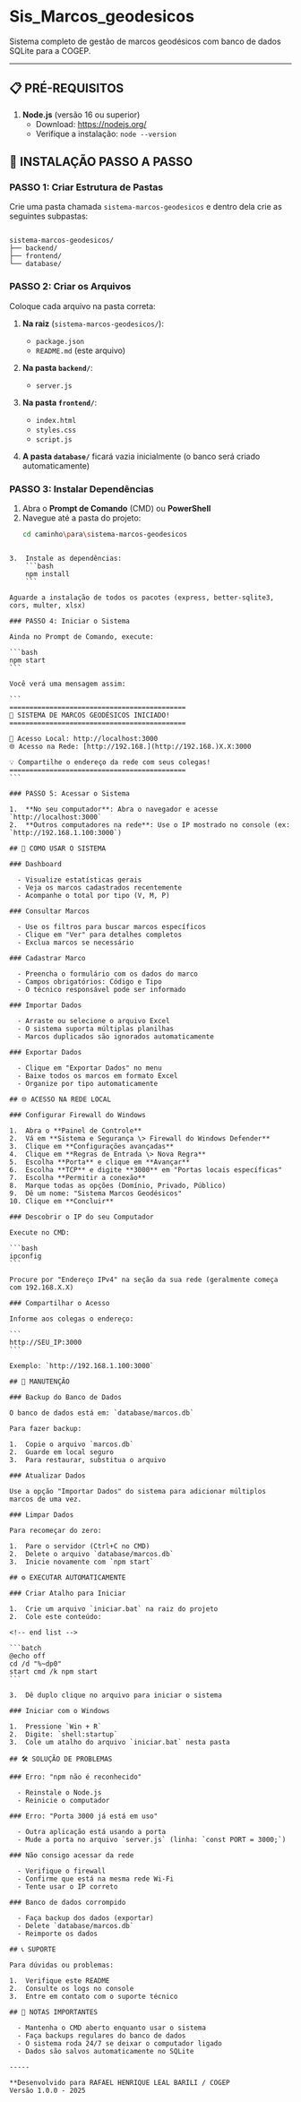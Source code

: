 # Sis_Marcos_geodesicos

Sistema completo de gestão de marcos geodésicos com banco de dados SQLite para a COGEP.

---

## 📋 PRÉ-REQUISITOS

1. **Node.js** (versão 16 ou superior)
   - Download: https://nodejs.org/
   - Verifique a instalação: `node --version`

## 🚀 INSTALAÇÃO PASSO A PASSO

### PASSO 1: Criar Estrutura de Pastas

Crie uma pasta chamada `sistema-marcos-geodesicos` e dentro dela crie as seguintes subpastas:
```

sistema-marcos-geodesicos/
├── backend/
├── frontend/
└── database/

````

### PASSO 2: Criar os Arquivos

Coloque cada arquivo na pasta correta:

1. **Na raiz** (`sistema-marcos-geodesicos/`):
   - `package.json`
   - `README.md` (este arquivo)

2. **Na pasta `backend/`**:
   - `server.js`

3. **Na pasta `frontend/`**:
   - `index.html`
   - `styles.css`
   - `script.js`

4. **A pasta `database/`** ficará vazia inicialmente (o banco será criado automaticamente)

### PASSO 3: Instalar Dependências

1. Abra o **Prompt de Comando** (CMD) ou **PowerShell**
2. Navegue até a pasta do projeto:
   ```bash
   cd caminho\para\sistema-marcos-geodesicos
````

3.  Instale as dependências:
    ```bash
    npm install
    ```

Aguarde a instalação de todos os pacotes (express, better-sqlite3, cors, multer, xlsx)

### PASSO 4: Iniciar o Sistema

Ainda no Prompt de Comando, execute:

```bash
npm start
```

Você verá uma mensagem assim:

```
============================================
🚀 SISTEMA DE MARCOS GEODÉSICOS INICIADO!
============================================

📍 Acesso Local: http://localhost:3000
🌐 Acesso na Rede: [http://192.168.](http://192.168.)X.X:3000

💡 Compartilhe o endereço da rede com seus colegas!
============================================
```

### PASSO 5: Acessar o Sistema

1.  **No seu computador**: Abra o navegador e acesse `http://localhost:3000`
2.  **Outros computadores na rede**: Use o IP mostrado no console (ex: `http://192.168.1.100:3000`)

## 📱 COMO USAR O SISTEMA

### Dashboard

  - Visualize estatísticas gerais
  - Veja os marcos cadastrados recentemente
  - Acompanhe o total por tipo (V, M, P)

### Consultar Marcos

  - Use os filtros para buscar marcos específicos
  - Clique em "Ver" para detalhes completos
  - Exclua marcos se necessário

### Cadastrar Marco

  - Preencha o formulário com os dados do marco
  - Campos obrigatórios: Código e Tipo
  - O técnico responsável pode ser informado

### Importar Dados

  - Arraste ou selecione o arquivo Excel
  - O sistema suporta múltiplas planilhas
  - Marcos duplicados são ignorados automaticamente

### Exportar Dados

  - Clique em "Exportar Dados" no menu
  - Baixe todos os marcos em formato Excel
  - Organize por tipo automaticamente

## 🌐 ACESSO NA REDE LOCAL

### Configurar Firewall do Windows

1.  Abra o **Painel de Controle**
2.  Vá em **Sistema e Segurança \> Firewall do Windows Defender**
3.  Clique em **Configurações avançadas**
4.  Clique em **Regras de Entrada \> Nova Regra**
5.  Escolha **Porta** e clique em **Avançar**
6.  Escolha **TCP** e digite **3000** em "Portas locais específicas"
7.  Escolha **Permitir a conexão**
8.  Marque todas as opções (Domínio, Privado, Público)
9.  Dê um nome: "Sistema Marcos Geodésicos"
10. Clique em **Concluir**

### Descobrir o IP do seu Computador

Execute no CMD:

```bash
ipconfig
```

Procure por "Endereço IPv4" na seção da sua rede (geralmente começa com 192.168.X.X)

### Compartilhar o Acesso

Informe aos colegas o endereço:

```
http://SEU_IP:3000
```

Exemplo: `http://192.168.1.100:3000`

## 🔄 MANUTENÇÃO

### Backup do Banco de Dados

O banco de dados está em: `database/marcos.db`

Para fazer backup:

1.  Copie o arquivo `marcos.db`
2.  Guarde em local seguro
3.  Para restaurar, substitua o arquivo

### Atualizar Dados

Use a opção "Importar Dados" do sistema para adicionar múltiplos marcos de uma vez.

### Limpar Dados

Para recomeçar do zero:

1.  Pare o servidor (Ctrl+C no CMD)
2.  Delete o arquivo `database/marcos.db`
3.  Inicie novamente com `npm start`

## ⚙️ EXECUTAR AUTOMATICAMENTE

### Criar Atalho para Iniciar

1.  Crie um arquivo `iniciar.bat` na raiz do projeto
2.  Cole este conteúdo:

<!-- end list -->

```batch
@echo off
cd /d "%~dp0"
start cmd /k npm start
```

3.  Dê duplo clique no arquivo para iniciar o sistema

### Iniciar com o Windows

1.  Pressione `Win + R`
2.  Digite: `shell:startup`
3.  Cole um atalho do arquivo `iniciar.bat` nesta pasta

## 🛠️ SOLUÇÃO DE PROBLEMAS

### Erro: "npm não é reconhecido"

  - Reinstale o Node.js
  - Reinicie o computador

### Erro: "Porta 3000 já está em uso"

  - Outra aplicação está usando a porta
  - Mude a porta no arquivo `server.js` (linha: `const PORT = 3000;`)

### Não consigo acessar da rede

  - Verifique o firewall
  - Confirme que está na mesma rede Wi-Fi
  - Tente usar o IP correto

### Banco de dados corrompido

  - Faça backup dos dados (exportar)
  - Delete `database/marcos.db`
  - Reimporte os dados

## 📞 SUPORTE

Para dúvidas ou problemas:

1.  Verifique este README
2.  Consulte os logs no console
3.  Entre em contato com o suporte técnico

## 📝 NOTAS IMPORTANTES

  - Mantenha o CMD aberto enquanto usar o sistema
  - Faça backups regulares do banco de dados
  - O sistema roda 24/7 se deixar o computador ligado
  - Dados são salvos automaticamente no SQLite

-----

**Desenvolvido para RAFAEL HENRIQUE LEAL BARILI / COGEP
Versão 1.0.0 - 2025
